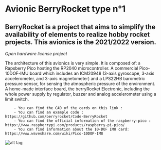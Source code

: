 <h1>Avionic BerryRocket type n°1</h1>
        
<h2>BerryRocket is a project that aims to simplify the availability of elements to realize hobby rocket projects. This avionics is the 2021/2022 version.</h2>

*Open hardware license project*

<p>The architecture of this avionics is very simple. It is composed of: a Rapsberry Pico hosting the RP2040 microcontroller. A commercial Pico-10DOF-IMU board which includes an ICM20948 (3-axis gyroscope, 3-axis accelerometer, and 3-axis magnetometer) and a LPS22HB barometric pressure sensor, for sensing the atmospheric pressure of the environment. A home-made interface board, the berryRocket Electronic, including the whole power supply by regulator, buzzer and analog accelerometer using a limit switch.</p>

        - You can find the CAD of the cards on this link :  
        - You can find an example code : https://github.com/berryrocket/Code-BerryRocket
        - You can find the official information of the raspberry-pico : https://www.raspberrypi.com/products/raspberry-pi-pico/
        - You can find information about the 10-DOF IMU card: https://www.waveshare.com/wiki/Pico-10DOF-IMU

![alt tag](https://github.com/axpaul/Avionic-BerryRocket/blob/main/Image/BerryRocket%20Electronic.png)
